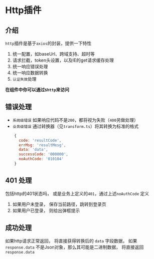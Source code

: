 # Http插件

## 介绍
`http`插件是基于`axios`的封装，提供一下特性

1. 统一配置，如baseUrl、跨域支持、超时等
2. 请求拦截，token头设置，以及IE的get请求缓存处理
3. 统一响应错误处理
3. 统一响应数据转换
4. `认证失效`处理

**在组件中你可以通过`$http`来访问**

## 错误处理

- `系统级错误` 如果响应代码不是`200`，都将视为失败（`400`另做处理）
- `业务级错误` 通过转换器（见`transform.ts`）将其转换为标准的格式

```js
    {
      code: 'resultCode',
      errMsg: 'resultMesg',
      data: 'data',
      successCode: '000000',
      noAuthCode: '010104'
    }
```

## 401 处理

包括http的401状态吗， 或是业务上定义的`401`，通过上述`noAuthCode` 定义

1. 如果用户未登录， 保存当前路径，跳转到登录页
2. 如果用户已登录， 则给出弹框提示

## 成功处理

如果http请求正常返回， 将直接获得转换后的 `data` 字段数据，
如果 `response.data` 不是Json对象，那么其可能是二进制数据，
将直接返回`response.data`
